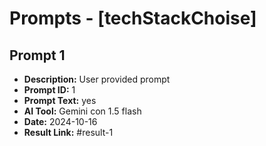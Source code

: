 # Prompts - [techStackChoise]

## Prompt 1
* **Description:** User provided prompt
* **Prompt ID:** 1
* **Prompt Text:** yes
* **AI Tool:** Gemini con 1.5 flash
* **Date:** 2024-10-16
* **Result Link:** #result-1

